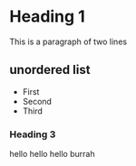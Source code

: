# Heading 1

This is a paragraph
of two lines

## unordered list

- First
- Second
- Third

### Heading 3

hello
hello hello
burrah
